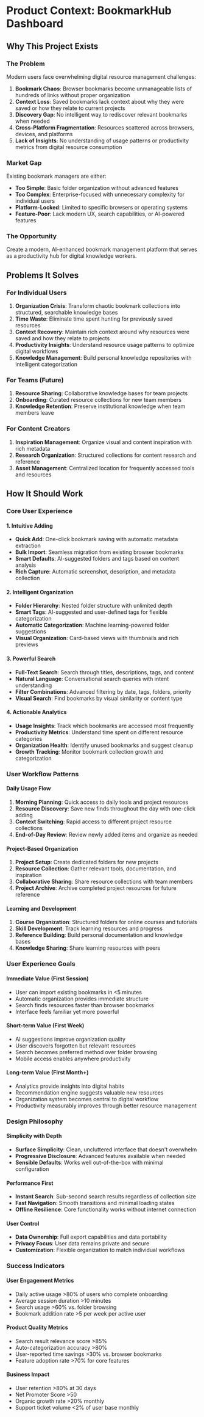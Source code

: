 # Product Context: BookmarkHub Dashboard

## Why This Project Exists

### The Problem
Modern users face overwhelming digital resource management challenges:

1. **Bookmark Chaos**: Browser bookmarks become unmanageable lists of hundreds of links without proper organization
2. **Context Loss**: Saved bookmarks lack context about why they were saved or how they relate to current projects
3. **Discovery Gap**: No intelligent way to rediscover relevant bookmarks when needed
4. **Cross-Platform Fragmentation**: Resources scattered across browsers, devices, and platforms
5. **Lack of Insights**: No understanding of usage patterns or productivity metrics from digital resource consumption

### Market Gap
Existing bookmark managers are either:
- **Too Simple**: Basic folder organization without advanced features
- **Too Complex**: Enterprise-focused with unnecessary complexity for individual users
- **Platform-Locked**: Limited to specific browsers or operating systems
- **Feature-Poor**: Lack modern UX, search capabilities, or AI-powered features

### The Opportunity
Create a modern, AI-enhanced bookmark management platform that serves as a productivity hub for digital knowledge workers.

## Problems It Solves

### For Individual Users
1. **Organization Crisis**: Transform chaotic bookmark collections into structured, searchable knowledge bases
2. **Time Waste**: Eliminate time spent hunting for previously saved resources
3. **Context Recovery**: Maintain rich context around why resources were saved and how they relate to projects
4. **Productivity Insights**: Understand resource usage patterns to optimize digital workflows
5. **Knowledge Management**: Build personal knowledge repositories with intelligent categorization

### For Teams (Future)
1. **Resource Sharing**: Collaborative knowledge bases for team projects
2. **Onboarding**: Curated resource collections for new team members
3. **Knowledge Retention**: Preserve institutional knowledge when team members leave

### For Content Creators
1. **Inspiration Management**: Organize visual and content inspiration with rich metadata
2. **Research Organization**: Structured collections for content research and reference
3. **Asset Management**: Centralized location for frequently accessed tools and resources

## How It Should Work

### Core User Experience

#### 1. **Intuitive Adding**
- **Quick Add**: One-click bookmark saving with automatic metadata extraction
- **Bulk Import**: Seamless migration from existing browser bookmarks
- **Smart Defaults**: AI-suggested folders and tags based on content analysis
- **Rich Capture**: Automatic screenshot, description, and metadata collection

#### 2. **Intelligent Organization**
- **Folder Hierarchy**: Nested folder structure with unlimited depth
- **Smart Tags**: AI-suggested and user-defined tags for flexible categorization
- **Automatic Categorization**: Machine learning-powered folder suggestions
- **Visual Organization**: Card-based views with thumbnails and rich previews

#### 3. **Powerful Search**
- **Full-Text Search**: Search through titles, descriptions, tags, and content
- **Natural Language**: Conversational search queries with intent understanding
- **Filter Combinations**: Advanced filtering by date, tags, folders, priority
- **Visual Search**: Find bookmarks by visual similarity or content type

#### 4. **Actionable Analytics**
- **Usage Insights**: Track which bookmarks are accessed most frequently
- **Productivity Metrics**: Understand time spent on different resource categories
- **Organization Health**: Identify unused bookmarks and suggest cleanup
- **Growth Tracking**: Monitor bookmark collection growth and categorization

### User Workflow Patterns

#### Daily Usage Flow
1. **Morning Planning**: Quick access to daily tools and project resources
2. **Resource Discovery**: Save new finds throughout the day with one-click adding
3. **Context Switching**: Rapid access to different project resource collections
4. **End-of-Day Review**: Review newly added items and organize as needed

#### Project-Based Organization
1. **Project Setup**: Create dedicated folders for new projects
2. **Resource Collection**: Gather relevant tools, documentation, and inspiration
3. **Collaborative Sharing**: Share resource collections with team members
4. **Project Archive**: Archive completed project resources for future reference

#### Learning and Development
1. **Course Organization**: Structured folders for online courses and tutorials
2. **Skill Development**: Track learning resources and progress
3. **Reference Building**: Build personal documentation and knowledge bases
4. **Knowledge Sharing**: Share learning resources with peers

### User Experience Goals

#### Immediate Value (First Session)
- User can import existing bookmarks in <5 minutes
- Automatic organization provides immediate structure
- Search finds resources faster than browser bookmarks
- Interface feels familiar yet more powerful

#### Short-term Value (First Week)
- AI suggestions improve organization quality
- User discovers forgotten but relevant resources
- Search becomes preferred method over folder browsing
- Mobile access enables anywhere productivity

#### Long-term Value (First Month+)
- Analytics provide insights into digital habits
- Recommendation engine suggests valuable new resources
- Organization system becomes central to digital workflow
- Productivity measurably improves through better resource management

### Design Philosophy

#### Simplicity with Depth
- **Surface Simplicity**: Clean, uncluttered interface that doesn't overwhelm
- **Progressive Disclosure**: Advanced features available when needed
- **Sensible Defaults**: Works well out-of-the-box with minimal configuration

#### Performance First
- **Instant Search**: Sub-second search results regardless of collection size
- **Fast Navigation**: Smooth transitions and minimal loading states
- **Offline Resilience**: Core functionality works without internet connection

#### User Control
- **Data Ownership**: Full export capabilities and data portability
- **Privacy Focus**: User data remains private and secure
- **Customization**: Flexible organization to match individual workflows

### Success Indicators

#### User Engagement Metrics
- Daily active usage >80% of users who complete onboarding
- Average session duration >10 minutes
- Search usage >60% vs. folder browsing
- Bookmark addition rate >5 per week per active user

#### Product Quality Metrics
- Search result relevance score >85%
- Auto-categorization accuracy >80%
- User-reported time savings >30% vs. browser bookmarks
- Feature adoption rate >70% for core features

#### Business Impact
- User retention >80% at 30 days
- Net Promoter Score >50
- Organic growth rate >20% monthly
- Support ticket volume <2% of user base monthly 